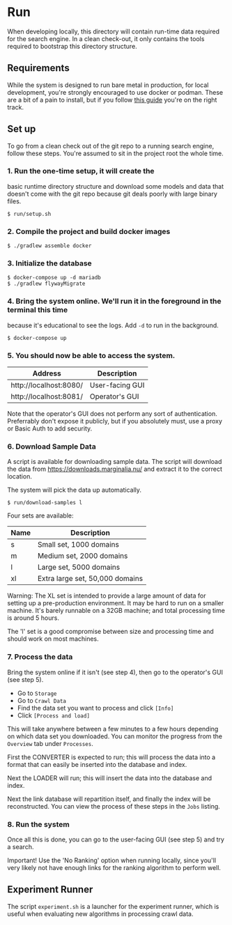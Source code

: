 # Run

When developing locally, this directory will contain run-time data required for
the search engine. In a clean check-out, it only contains the tools required to 
bootstrap this directory structure.

## Requirements
While the system is designed to run bare metal in production,
for local development, you're strongly encouraged to use docker
or podman. These are a bit of a pain to install, but if you follow
[this guide](https://docs.docker.com/engine/install/ubuntu/#install-using-the-repository) 
you're on the right track.

## Set up
To go from a clean check out of the git repo to a running search engine,
follow these steps. You're assumed to sit in the project root the whole time.

### 1. Run the one-time setup, it will create the
basic runtime directory structure and download some models and data that doesn't
come with the git repo because git deals poorly with large binary files.

```
$ run/setup.sh
```

### 2. Compile the project and build docker images

```
$ ./gradlew assemble docker
```

### 3. Initialize the database
```
$ docker-compose up -d mariadb
$ ./gradlew flywayMigrate
```

### 4. Bring the system online. We'll run it in the foreground in the terminal this time
because it's educational to see the logs. Add `-d` to run in the background.

```
$ docker-compose up
```

### 5. You should now be able to access the system.

| Address                 | Description      |
|-------------------------|------------------|
| http://localhost:8080/ | User-facing GUI  |
| http://localhost:8081/ | Operator's GUI   |

Note that the operator's GUI does not perform any sort of authentication.  Preferrably don't expose it publicly, but if you absolutely must, use a proxy or Basic Auth to add security.

### 6. Download Sample Data

A script is available for downloading sample data. The script will download the
data from https://downloads.marginalia.nu/ and extract it to the correct location.

The system will pick the data up automatically.

```shell
$ run/download-samples l
```

Four sets are available:

| Name | Description                     |
|------|---------------------------------|
| s    | Small set, 1000 domains         |
| m    | Medium set, 2000 domains        |
| l    | Large set, 5000 domains         |
| xl   | Extra large set, 50,000 domains |

Warning: The XL set is intended to provide a large amount of data for 
setting up a pre-production environment. It may be hard to run on a smaller
machine.  It's barely runnable on a 32GB machine; and total processing time
is around 5 hours.

The 'l' set is a good compromise between size and processing time and should
work on most machines.

### 7. Process the data

Bring the system online if it isn't (see step 4), then go to the operator's
GUI (see step 5).  

* Go to `Storage`
* Go to `Crawl Data`
* Find the data set you want to process and click `[Info]`
* Click `[Process and load]`

This will take anywhere between a few minutes to a few hours depending on which
data set you downloaded.  You can monitor the progress from the `Overview` tab
under `Processes`.

First the CONVERTER is expected to run; this will process the data into a format 
that can easily be inserted into the database and index.

Next the LOADER will run; this will insert the data into the database and index.

Next the link database will repartition itself, and finally the index will be
reconstructed.  You can view the process of these steps in the `Jobs` listing.

### 8. Run the system

Once all this is done, you can go to the user-facing GUI (see step 5) and try
a search.  

Important! Use the 'No Ranking' option when running locally, since you'll very
likely not have enough links for the ranking algorithm to perform well.

## Experiment Runner

The script `experiment.sh` is a launcher for the experiment runner, which is useful when 
evaluating new algorithms in processing crawl data. 
